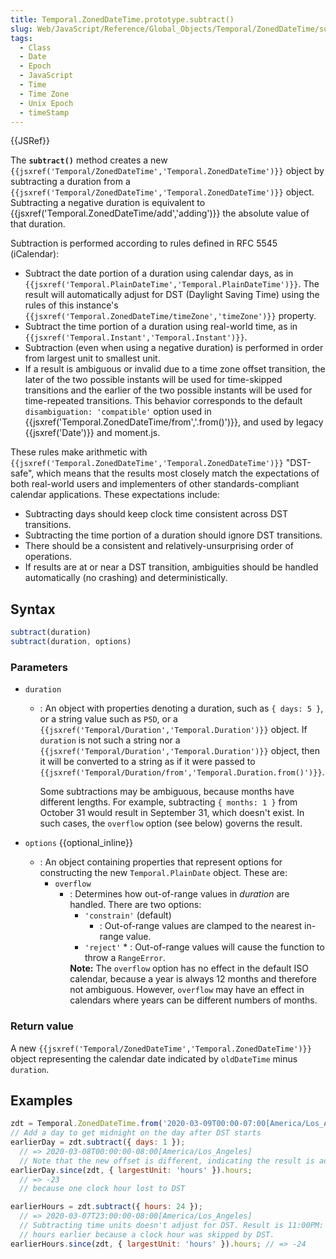 ```yaml
---
title: Temporal.ZonedDateTime.prototype.subtract()
slug: Web/JavaScript/Reference/Global_Objects/Temporal/ZonedDateTime/subtract
tags:
  - Class
  - Date
  - Epoch
  - JavaScript
  - Time
  - Time Zone
  - Unix Epoch
  - timeStamp
---
```

{{JSRef}}

<p class="summary"><span class="seoSummary">The <strong><code>subtract()</code></strong> method creates a new <code>{{jsxref('Temporal/ZonedDateTime','Temporal.ZonedDateTime')}}</code> object by subtracting a duration from a <code>{{jsxref('Temporal/ZonedDateTime','Temporal.ZonedDateTime')}}</code> object.</span> Subtracting a negative duration is equivalent to {{jsxref('Temporal.ZonedDateTime/add','adding')}} the absolute value of that duration.</p>

Subtraction is performed according to rules defined in RFC 5545 (iCalendar):

- Subtract the date portion of a duration using calendar days, as in
  `{{jsxref('Temporal.PlainDateTime','Temporal.PlainDateTime')}}`.
  The result will automatically adjust for DST (Daylight Saving Time) using the
  rules of this instance's
  `{{jsxref('Temporal.ZonedDateTime/timeZone','timeZone')}}`
  property.
- Subtract the time portion of a duration using real-world time, as in
  `{{jsxref('Temporal.Instant','Temporal.Instant')}}`.
- Subtraction (even when using a negative duration) is performed in order from
  largest unit to smallest unit.
- If a result is ambiguous or invalid due to a time zone offset transition, the
  later of the two possible instants will be used for time-skipped transitions
  and the earlier of the two possible instants will be used for time-repeated
  transitions. This behavior corresponds to the default
  `disambiguation: 'compatible'` option used in
  {{jsxref('Temporal.ZonedDateTime/from','.from()')}}, and used
  by legacy {{jsxref('Date')}} and moment.js.

These rules make arithmetic with
`{{jsxref('Temporal.ZonedDateTime','Temporal.ZonedDateTime')}}`
"DST-safe", which means that the results most closely match the expectations of
both real-world users and implementers of other standards-compliant calendar
applications. These expectations include:

- Subtracting days should keep clock time consistent across DST transitions.
- Subtracting the time portion of a duration should ignore DST transitions.
- There should be a consistent and relatively-unsurprising order of operations.
- If results are at or near a DST transition, ambiguities should be handled
  automatically (no crashing) and deterministically.

## Syntax

```js
subtract(duration)
subtract(duration, options)
```

### Parameters

- `duration`

  - : An object with properties denoting a duration, such as `{ days: 5 }`, or a
    string value such as `P5D`, or a
    `{{jsxref('Temporal/Duration','Temporal.Duration')}}`
    object. If `duration` is not such a string nor a
    `{{jsxref('Temporal/Duration','Temporal.Duration')}}`
    object, then it will be converted to a string as if it were passed to
    `{{jsxref('Temporal/Duration/from','Temporal.Duration.from()')}}`.

    Some subtractions may be ambiguous, because months have different lengths.
    For example, subtracting `{ months: 1 }` from October 31 would result in
    September 31, which doesn't exist. In such cases, the `overflow` option (see
    below) governs the result.

- `options` {{optional_inline}}
  - : An object containing properties that represent options for constructing
    the new `Temporal.PlainDate` object. These are:
    - `overflow`
      - : Determines how out-of-range values in _duration_ are handled. There
        are two options:
        - `'constrain'` (default)
          - : Out-of-range values are clamped to the nearest in-range value.
        - `'reject'` \* : Out-of-range values will cause the function to throw a
        `RangeError`.
        <div class="note"><strong>Note:</strong> The <code>overflow</code> option has no effect in the default ISO calendar, because a year is always 12 months and therefore not ambiguous. However, <code>overflow</code> may have an effect in calendars where years can be different numbers of months.<p></p></div>

### Return value

A new
`{{jsxref('Temporal/ZonedDateTime','Temporal.ZonedDateTime')}}`
object representing the calendar date indicated by `oldDateTime` minus
`duration`.

## Examples

```js
zdt = Temporal.ZonedDateTime.from('2020-03-09T00:00-07:00[America/Los_Angeles]');
// Add a day to get midnight on the day after DST starts
earlierDay = zdt.subtract({ days: 1 });
  // => 2020-03-08T00:00:00-08:00[America/Los_Angeles]
  // Note that the new offset is different, indicating the result is adjusted for DST.
earlierDay.since(zdt, { largestUnit: 'hours' }).hours;
  // => -23
  // because one clock hour lost to DST

earlierHours = zdt.subtract({ hours: 24 });
  // => 2020-03-07T23:00:00-08:00[America/Los_Angeles]
  // Subtracting time units doesn't adjust for DST. Result is 11:00PM: 24 real-world
  // hours earlier because a clock hour was skipped by DST.
earlierHours.since(zdt, { largestUnit: 'hours' }).hours; // => -24
```
